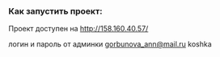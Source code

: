 ### Как запустить проект:

Проект доступен на http://158.160.40.57/

логин и пароль от админки
gorbunova_ann@mail.ru
koshka



